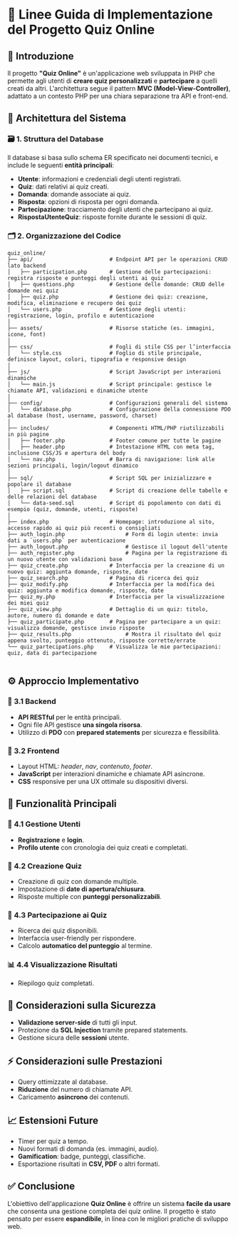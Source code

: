 # 📘 Linee Guida di Implementazione del Progetto **Quiz Online**

## 📌 Introduzione
Il progetto **"Quiz Online"** è un'applicazione web sviluppata in PHP che permette agli utenti di **creare quiz personalizzati** e **partecipare** a quelli creati da altri. L'architettura segue il pattern **MVC (Model-View-Controller)**, adattato a un contesto PHP per una chiara separazione tra API e front-end.

## 🧱 Architettura del Sistema

### 🗃️ 1. Struttura del Database
Il database si basa sullo schema ER specificato nei documenti tecnici, e include le seguenti **entità principali**:

- **Utente**: informazioni e credenziali degli utenti registrati.
- **Quiz**: dati relativi ai quiz creati.
- **Domanda**: domande associate ai quiz.
- **Risposta**: opzioni di risposta per ogni domanda.
- **Partecipazione**: tracciamento degli utenti che partecipano ai quiz.
- **RispostaUtenteQuiz**: risposte fornite durante le sessioni di quiz.

### 🗂️ 2. Organizzazione del Codice

```
quiz_online/
├── api/                        # Endpoint API per le operazioni CRUD lato backend
│   ├── participation.php       # Gestione delle partecipazioni: registra risposte e punteggi degli utenti ai quiz
│   ├── questions.php           # Gestione delle domande: CRUD delle domande nei quiz
│   ├── quiz.php                # Gestione dei quiz: creazione, modifica, eliminazione e recupero dei quiz
│   └── users.php               # Gestione degli utenti: registrazione, login, profilo e autenticazione
│
├── assets/                     # Risorse statiche (es. immagini, icone, font)
│
├── css/                        # Fogli di stile CSS per l’interfaccia
│   └── style.css               # Foglio di stile principale, definisce layout, colori, tipografia e responsive design
│
├── js/                         # Script JavaScript per interazioni dinamiche
│   └── main.js                 # Script principale: gestisce le chiamate API, validazioni e dinamiche utente
│
├── config/                     # Configurazioni generali del sistema
│   └── database.php            # Configurazione della connessione PDO al database (host, username, password, charset)
│
├── includes/                   # Componenti HTML/PHP riutilizzabili in più pagine
│   ├── footer.php              # Footer comune per tutte le pagine
│   ├── header.php              # Intestazione HTML con meta tag, inclusione CSS/JS e apertura del body
│   └── nav.php                 # Barra di navigazione: link alle sezioni principali, login/logout dinamico
│
├── sql/                        # Script SQL per inizializzare e popolare il database
│   ├── script.sql              # Script di creazione delle tabelle e delle relazioni del database
│   └── data-seed.sql           # Script di popolamento con dati di esempio (quiz, domande, utenti, risposte)
│
├── index.php                   # Homepage: introduzione al sito, accesso rapido ai quiz più recenti o consigliati
├── auth_login.php                   # Form di login utente: invia dati a `users.php` per autenticazione
├── auth_logout.php                  # Gestisce il logout dell'utente
├── auth_register.php                # Pagina per la registrazione di un nuovo utente con validazioni base
├── quiz_create.php             # Interfaccia per la creazione di un nuovo quiz: aggiunta domande, risposte, date
├── quiz_search.php             # Pagina di ricerca dei quiz
├── quiz_modify.php             # Interfaccia per la modifica dei quiz: aggiunta e modifica domande, risposte, date
├── quiz_my.php                 # Interfaccia per la visualizzazione dei miei quiz
├── quiz_view.php               # Dettaglio di un quiz: titolo, autore, numero di domande e date
├── quiz_participate.php        # Pagina per partecipare a un quiz: visualizza domande, gestisce invio risposte
├── quiz_results.php                 # Mostra il risultato del quiz appena svolto, punteggio ottenuto, risposte corrette/errate
└── quiz_partecipations.php     # Visualizza le mie partecipazioni: quiz, data di partecipazione


```

## ⚙️ Approccio Implementativo

### 🔧 3.1 Backend
- **API RESTful** per le entità principali.
- Ogni file API gestisce **una singola risorsa**.
- Utilizzo di **PDO** con **prepared statements** per sicurezza e flessibilità.

### 🎨 3.2 Frontend
- Layout HTML: *header*, *nav*, *contenuto*, *footer*.
- **JavaScript** per interazioni dinamiche e chiamate API asincrone.
- **CSS** responsive per una UX ottimale su dispositivi diversi.

## 🚀 Funzionalità Principali

### 👤 4.1 Gestione Utenti
- **Registrazione** e **login**.
- **Profilo utente** con cronologia dei quiz creati e completati.

### 📝 4.2 Creazione Quiz
- Creazione di quiz con domande multiple.
- Impostazione di **date di apertura/chiusura**.
- Risposte multiple con **punteggi personalizzabili**.

### 🧩 4.3 Partecipazione ai Quiz
- Ricerca dei quiz disponibili.
- Interfaccia user-friendly per rispondere.
- Calcolo **automatico del punteggio** al termine.

### 📊 4.4 Visualizzazione Risultati
- Riepilogo quiz completati.

## 🔐 Considerazioni sulla Sicurezza

- **Validazione server-side** di tutti gli input.
- Protezione da **SQL Injection** tramite prepared statements.
- Gestione sicura delle **sessioni** utente.

## ⚡ Considerazioni sulle Prestazioni

- Query ottimizzate al database.
- **Riduzione** del numero di chiamate API.
- Caricamento **asincrono** dei contenuti.

## 📈 Estensioni Future

- Timer per quiz a tempo.
- Nuovi formati di domanda (es. immagini, audio).
- **Gamification**: badge, punteggi, classifiche.
- Esportazione risultati in **CSV, PDF** o altri formati.

## ✅ Conclusione

L'obiettivo dell'applicazione **Quiz Online** è offrire un sistema **facile da usare** che consenta una gestione completa dei quiz online. Il progetto è stato pensato per essere **espandibile**, in linea con le migliori pratiche di sviluppo web.



